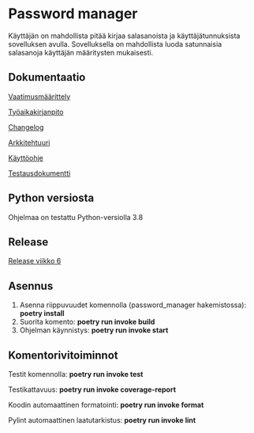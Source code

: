 # Password manager

Käyttäjän on mahdollista pitää kirjaa salasanoista ja käyttäjätunnuksista sovelluksen avulla. Sovelluksella on mahdollista luoda satunnaisia salasanoja käyttäjän määritysten mukaisesti.


## Dokumentaatio
[Vaatimusmäärittely](https://github.com/iidaw/ot-harjoitustyo/blob/master/password_manager/dokumentaatio/vaatimusmaarittely.md)

[Työaikakirjanpito](https://github.com/iidaw/ot-harjoitustyo/blob/master/password_manager/dokumentaatio/tyoaikakirjanpito.md)

[Changelog](https://github.com/iidaw/ot-harjoitustyo/blob/master/password_manager/dokumentaatio/changelog.md)

[Arkkitehtuuri](https://github.com/iidaw/ot-harjoitustyo/blob/master/password_manager/dokumentaatio/arkkitehtuuri.md)

[Käyttöohje](https://github.com/iidaw/ot-harjoitustyo/blob/master/password_manager/dokumentaatio/kayttohje.md)

[Testausdokumentti](https://github.com/iidaw/ot-harjoitustyo/blob/master/password_manager/dokumentaatio/testaus.md)


## Python versiosta
Ohjelmaa on testattu Python-versiolla 3.8


## Release

[Release viikko 6](https://github.com/iidaw/ot-harjoitustyo/releases/tag/viikko6)


## Asennus 
1. Asenna riippuvuudet komennolla (password_manager hakemistossa): **poetry install**
2. Suorita komento: **poetry run invoke build**
3. Ohjelman käynnistys: **poetry run invoke start**

## Komentorivitoiminnot
Testit komennolla: **poetry run invoke test**

Testikattavuus: **poetry run invoke coverage-report**

Koodin automaattinen formatointi: **poetry run invoke format**

Pylint automaattinen laatutarkistus: **poetry run invoke lint**
